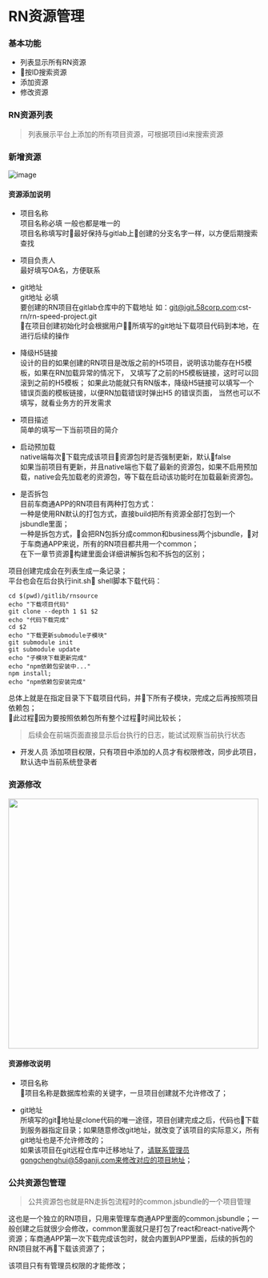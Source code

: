 # RN资源管理

### 基本功能
- 列表显示所有RN资源
- 按ID搜索资源
- 添加资源
- 修改资源

### RN资源列表
> 列表展示平台上添加的所有项目资源，可根据项目id来搜索资源

### 新增资源

![image](http://c.58corp.com/download/attachments/26152743/image2018-9-12%2016%3A7%3A4.png?version=1&modificationDate=1536739624311&api=v2)

#### 资源添加说明
- 项目名称  
项目名称必填 一般也都是唯一的  
项目名称填写时最好保持与gitlab上创建的分支名字一样，以方便后期搜索查找

- 项目负责人  
最好填写OA名，方便联系

- git地址  
git地址 必填  
要创建的RN项目在gitlab仓库中的下载地址 如：git@igit.58corp.com:cst-rn/rn-speed-project.git  
在项目创建初始化时会根据用户所填写的git地址下载项目代码到本地，在进行后续的操作

- 降级H5链接  
设计的目的如果创建的RN项目是改版之前的H5项目，说明该功能存在H5模板，如果在RN加载异常的情况下，
又填写了之前的H5模板链接，这时可以回滚到之前的H5模板；
如果此功能就只有RN版本，降级H5链接可以填写一个错误页面的模板链接，以便RN加载错误时弹出H5 的错误页面，
当然也可以不填写，就看业务方的开发需求

- 项目描述  
简单的填写一下当前项目的简介

- 启动预加载  
native端每次下载完成该项目资源包时是否强制更新，默认false  
如果当前项目有更新，并且native端也下载了最新的资源包，如果不启用预加载，native会先加载老的资源包，等下载在启动该功能时在加载最新资源包。

- 是否拆包  
目前车商通APP的RN项目有两种打包方式：  
一种是使用RN默认的打包方式，直接build把所有资源全部打包到一个jsbundle里面；  
一种是拆包方式，会把RN包拆分成common和business两个jsbundle，对于车商通APP来说，所有的RN项目都共用一个common；  
在下一章节资源构建里面会详细讲解拆包和不拆包的区别；

项目创建完成会在列表生成一条记录；  
平台也会在后台执行init.sh shell脚本下载代码：
```
cd $(pwd)/gitlib/rnsource
echo "下载项目代码"
git clone --depth 1 $1 $2
echo "代码下载完成"
cd $2
echo "下载更新submodule子模块"
git submodule init
git submodule update
echo "子模块下载更新完成"
echo "npm依赖包安装中..."
npm install;
echo "npm依赖包安装完成"
```

总体上就是在指定目录下下载项目代码，并下所有子模块，完成之后再按照项目依赖包；  
此过程因为要按照依赖包所有整个过程时间比较长； 

> 后续会在前端页面直接显示后台执行的日志，能试试观察当前执行状态

- 开发人员
添加项目权限，只有项目中添加的人员才有权限修改，同步此项目，默认选中当前系统登录者

### 资源修改
<img src="http://c.58corp.com/download/attachments/26152759/image2018-9-6%2016%3A13%3A42.png?version=1&modificationDate=1536221622115&api=v2" width="500">
<!-- ![image](http://c.58corp.com/download/attachments/26152759/image2018-9-6%2016%3A13%3A42.png?version=1&modificationDate=1536221622115&api=v2) -->

#### 资源修改说明
- 项目名称  
项目名称是数据库检索的关键字，一旦项目创建就不允许修改了；

- git地址  
所填写的git地址是clone代码的唯一途径，项目创建完成之后，代码也下载到服务器指定目录；如果随意修改git地址，就改变了该项目的实际意义，所有git地址也是不允许修改的；  
如果该项目在git远程仓库中迁移地址了，请联系管理员gongchenghui@58ganji.com来修改对应的项目地址；

### 公共资源包管理
> 公共资源包也就是RN走拆包流程时的common.jsbundle的一个项目管理

这也是一个独立的RN项目，只用来管理车商通APP里面的common.jsbundle；一般创建之后就很少会修改，common里面就只是打包了react和react-native两个资源；车商通APP第一次下载完成该包时，就会内置到APP里面，后续的拆包的RN项目就不再下载该资源了；

该项目只有有管理员权限的才能修改；